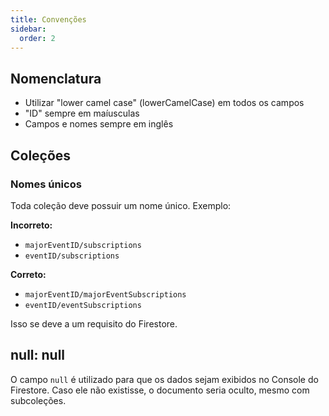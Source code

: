 ```yaml
---
title: Convenções
sidebar:
  order: 2
---
```


## Nomenclatura

- Utilizar "lower camel case" (lowerCamelCase) em todos os campos
- "ID" sempre em maíusculas
- Campos e nomes sempre em inglês

## Coleções

### Nomes únicos

Toda coleção deve possuir um nome único. Exemplo:

**Incorreto:**

- `majorEventID/subscriptions`
- `eventID/subscriptions`

**Correto:**

- `majorEventID/majorEventSubscriptions`
- `eventID/eventSubscriptions`

Isso se deve a um requisito do Firestore.

## null: null

O campo `null` é utilizado para que os dados sejam exibidos no Console do Firestore. Caso ele não existisse, o documento seria oculto, mesmo com subcoleções.
